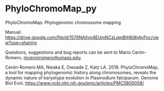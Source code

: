 # PhyloChromoMap_py
PhyloChromoMap: Phylogenomic chromosome mapping

Manual: https://drive.google.com/file/d/1576NAihnj4EUmNCzLqmBlH6i8ijAyFnc/view?usp=sharing

Questions, suggestions and bug reports can be sent to Mario Cerón-Romero, mceronromero@umass.edu.

Cerón-Romero MA, Nwaka E, Owoade Z, Katz LA. 2018. PhyloChromoMap, a tool for mapping phylogenomic history along chromosomes, reveals the dynamic nature of karyotype evolution in Plasmodium falciparum. Genome Biol Evol.
https://www.ncbi.nlm.nih.gov/pmc/articles/PMC5800058/
